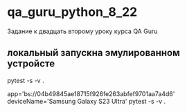 # qa_guru_python_8_22
Задание к двадцать второму уроку курса QA Guru

## локальный запускна эмулированном устройсте
pytest -s -v .

app='bs://04b49845ae18715f926fe263abfef9701aa7a4d6' deviceName='Samsung Galaxy S23 Ultra' pytest -s -v .

